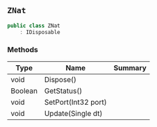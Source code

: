 ## `ZNat`

```csharp
public class ZNat
    : IDisposable
```

### Methods

| Type | Name | Summary | 
| --- | --- | --- | 
| void | Dispose() |  | 
| Boolean | GetStatus() |  | 
| void | SetPort(Int32 port) |  | 
| void | Update(Single dt) |  | 


